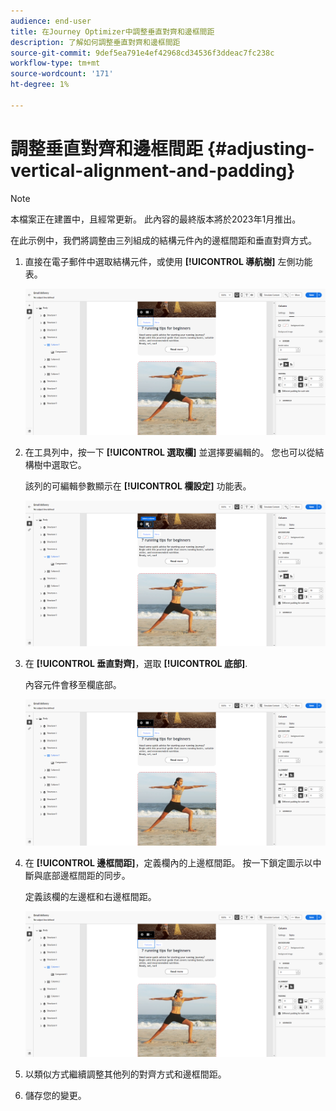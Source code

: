 ```yaml
---
audience: end-user
title: 在Journey Optimizer中調整垂直對齊和邊框間距
description: 了解如何調整垂直對齊和邊框間距
source-git-commit: 9def5ea791e4ef42968cd34536f3ddeac7fc238c
workflow-type: tm+mt
source-wordcount: '171'
ht-degree: 1%

---
```



# 調整垂直對齊和邊框間距 {#adjusting-vertical-alignment-and-padding}

>[!NOTE]
>
>本檔案正在建置中，且經常更新。 此內容的最終版本將於2023年1月推出。

在此示例中，我們將調整由三列組成的結構元件內的邊框間距和垂直對齊方式。

1. 直接在電子郵件中選取結構元件，或使用 **[!UICONTROL 導航樹]** 左側功能表。

   ![](assets/alignment_1.png)

1. 在工具列中，按一下 **[!UICONTROL 選取欄]** 並選擇要編輯的。 您也可以從結構樹中選取它。

   該列的可編輯參數顯示在 **[!UICONTROL 欄設定]** 功能表。

   ![](assets/alignment_2.png)

1. 在 **[!UICONTROL 垂直對齊]**，選取 **[!UICONTROL 底部]**.

   內容元件會移至欄底部。

   ![](assets/alignment_3.png)

1. 在 **[!UICONTROL 邊框間距]**，定義欄內的上邊框間距。 按一下鎖定圖示以中斷與底部邊框間距的同步。

   定義該欄的左邊框和右邊框間距。

   ![](assets/alignment_4.png)

1. 以類似方式繼續調整其他列的對齊方式和邊框間距。

1. 儲存您的變更。
